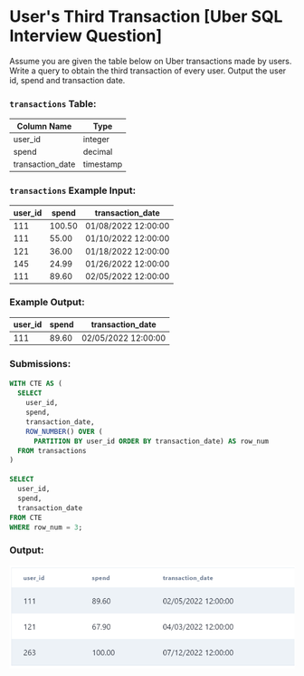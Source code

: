 # User's Third Transaction [Uber SQL Interview Question]

Assume you are given the table below on Uber transactions made by users. Write a query to obtain the third transaction of every user. Output the user id, spend and transaction date.

### **`transactions` Table:**

| Column Name | Type |
| --- | --- |
| user_id | integer |
| spend | decimal |
| transaction_date | timestamp |

### **`transactions` Example Input:**

| user_id | spend | transaction_date |
| --- | --- | --- |
| 111 | 100.50 | 01/08/2022 12:00:00 |
| 111 | 55.00 | 01/10/2022 12:00:00 |
| 121 | 36.00 | 01/18/2022 12:00:00 |
| 145 | 24.99 | 01/26/2022 12:00:00 |
| 111 | 89.60 | 02/05/2022 12:00:00 |

### **Example Output:**

| user_id | spend | transaction_date |
| --- | --- | --- |
| 111 | 89.60 | 02/05/2022 12:00:00 |

### **Submissions:**

```sql
WITH CTE AS (
  SELECT
    user_id,
    spend,
    transaction_date,
    ROW_NUMBER() OVER (
      PARTITION BY user_id ORDER BY transaction_date) AS row_num
  FROM transactions
)

SELECT
  user_id,
  spend,
  transaction_date
FROM CTE
WHERE row_num = 3;
```

### **Output:**

![Result](https://github.com/lizasizas/SQL-Learning-Journey/blob/main/04%20Practice/01%20DataLemur/User's%20Third%20Transaction/Screenshot%202024-08-04%20154313.png)
